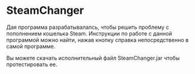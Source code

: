 # SteamChanger

Дая программа разрабатывалалсь, чтобы решить проблему с пополнением кошелька Steam. Инструкции по работе с данной программой можно найти, нажав кнопку справка непосредственно в самой программе.

Вы можете скачать исполнительный файл SteamChanger.jar чтобы протестировать ее.
